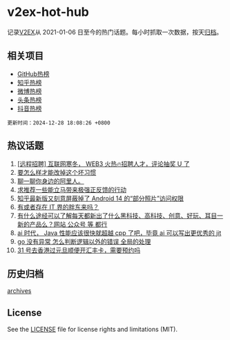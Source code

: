 # v2ex-hot-hub

 记录[V2EX](https://www.v2ex.com/)从 2021-01-06 日至今的热门话题。每小时抓取一次数据，按天[归档](archives)。
 
 ## 相关项目

- [GitHub热榜](https://github.com/lonnyzhang423/github-hot-hub)
- [知乎热榜](https://github.com/lonnyzhang423/zhihu-hot-hub)
- [微博热榜](https://github.com/lonnyzhang423/weibo-hot-hub)
- [头条热榜](https://github.com/lonnyzhang423/toutiao-hot-hub)
- [抖音热榜](https://github.com/lonnyzhang423/douyin-hot-hub)


 `更新时间：2024-12-28 18:08:26 +0800`

## 热议话题

1. [[远程招聘] 互联网寒冬， WEB3 火热🔥招聘人才，评论抽奖 U 了](https://www.v2ex.com/t/1100875)
1. [要怎么样才能改掉这个坏习惯](https://www.v2ex.com/t/1100857)
1. [聊一聊你身边的阿里人。](https://www.v2ex.com/t/1100847)
1. [求推荐一些能立马带来极强正反馈的行动](https://www.v2ex.com/t/1100870)
1. [知乎最新版又刻意屏蔽掉了 Android 14 的“部分照片”访问权限](https://www.v2ex.com/t/1100842)
1. [有或者存在 IT 界的胖东来吗？](https://www.v2ex.com/t/1100899)
1. [有什么途经可以了解每天都新出了什么黑科技、高科技、创意、好玩、耳目一新的产品么？网站 公众号 等 都行](https://www.v2ex.com/t/1100846)
1. [ai 时代， Java 性能应该很快就超越 cpp 了吧，毕竟 ai 可以写出更优秀的 jit](https://www.v2ex.com/t/1100891)
1. [go 没有异常 怎么判断逻辑以外的错误 全局的处理](https://www.v2ex.com/t/1100894)
1. [31 号去香港过元旦顺便开汇丰卡，需要预约吗](https://www.v2ex.com/t/1100820)

## 历史归档

[archives](archives)

## License

See the [LICENSE](LICENSE) file for license rights and limitations (MIT).
